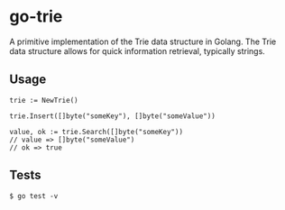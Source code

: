 # go-trie

A primitive implementation of the Trie data structure in Golang. The Trie data
structure allows for quick information retrieval, typically strings.

## Usage

```golang
trie := NewTrie()

trie.Insert([]byte("someKey"), []byte("someValue"))

value, ok := trie.Search([]byte("someKey"))
// value => []byte("someValue")
// ok => true
```

## Tests

```shell
$ go test -v
```
